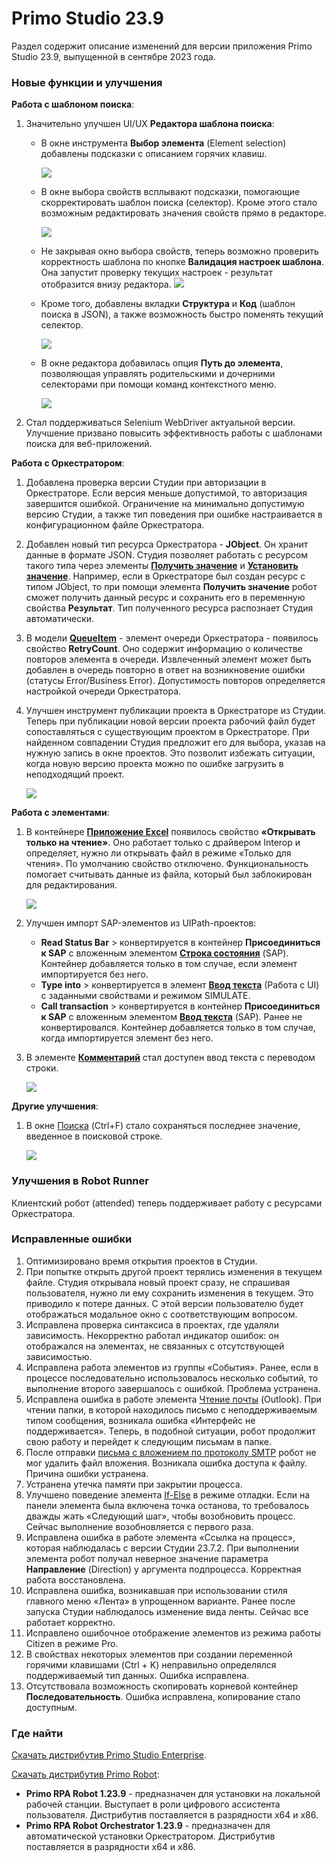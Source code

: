 # Primo Studio 23.9
Раздел содержит описание изменений для версии приложения Primo Studio 23.9, выпущенной в сентябре 2023 года.

### Новые функции и улучшения

**Работа с шаблоном поиска**:

1. Значительно улучшен UI/UX **Редактора шаблона поиска**:

   * В окне инструмента **Выбор элемента** (Element selection) добавлены подсказки с описанием горячих клавиш. 
  
     ![](<../../.gitbook/assets/picker-3.png>)
   
   * В окне выбора свойств всплывают подсказки, помогающие скорректировать шаблон поиска (селектор). Кроме этого стало возможным редактировать значения свойств прямо в редакторе.
  
     ![](<../../.gitbook/assets/tips-in-template-editor.png>)
     
   * Не закрывая окно выбора свойств, теперь возможно проверить корректность шаблона по кнопке **Валидация настроек шаблона**. Она запустит проверку текущих настроек - результат отобразится внизу редактора. 
     ![](<../../.gitbook/assets/search settings validation.png>)

   * Кроме того, добавлены вкладки **Структура** и **Код** (шаблон поиска в JSON), а также возможность быстро поменять текущий селектор.

     ![](<../../.gitbook/assets/structure-tub-in-editor.png>)

   * В окне редактора добавилась опция **Путь до элемента**, позволяющая управлять родительскими и дочерними селекторами при помощи команд контекстного меню.

     ![](<../../.gitbook/assets/path-to-element-in-editor-2.png>)

1. Стал поддерживаться Selenium WebDriver актуальной версии. Улучшение призвано повысить эффективность работы с шаблонами поиска для веб-приложений.

**Работа с Оркестратором**:

1. Добавлена проверка версии Студии при авторизации в Оркестраторе. Если версия меньше допустимой, то авторизация завершится ошибкой. Ограничение на минимально допустимую версию Студии, а также тип поведения при ошибке настраивается в конфигурационном файле Оркестратора.

1. Добавлен новый тип ресурса Оркестратора - **JObject**. Он хранит данные в формате JSON. Студия позволяет работать с ресурсом такого типа через элементы [**Получить значение**](https://docs.primo-rpa.ru/primo-rpa/g_elements/el_basic/els_orch/els_assets/el_orch_getvalue) и [**Установить значение**](https://docs.primo-rpa.ru/primo-rpa/g_elements/el_basic/els_orch/els_assets/el_orch_setvalue). Например, если в Оркестраторе был создан ресурс с типом JObject, то при помощи элемента **Получить значение** робот сможет получить данный ресурс и сохранить его в переменную свойства **Результат**. Тип полученного ресурса распознает Студия автоматически.

1. В модели [**QueueItem**](https://docs.primo-rpa.ru/primo-rpa/g_elements/el_basic/els_orch/els_queues/datatypes) - элемент очереди Оркестратора - появилось свойство **RetryCount**. Оно содержит информацию о количестве повторов элемента в очереди. Извлеченный элемент может быть добавлен в очередь повторно в ответ на возникновение ошибки (статусы Error/Business Error). Допустимость повторов определяется настройкой очереди Оркестратора.

1. Улучшен инструмент публикации проекта в Оркестраторе из Студии. Теперь при публикации новой версии проекта рабочий файл будет сопоставляться с существующим проектом в Оркестраторе. При найденном совпадении Студия предложит его для выбора, указав на нужную запись в окне проектов. Это позволит избежать ситуации, когда новую версию проекта можно по ошибке загрузить в неподходящий проект.

   ![](<../../.gitbook/assets/export-project-to-orch-2.png>)

**Работа с элементами**:

1. В контейнере [**Приложение Excel**](https://docs.primo-rpa.ru/primo-rpa/g_elements/el_basic/els_excel/el_excel_app) появилось свойство **«Открывать только на чтение»**. Оно работает только с драйвером Interop и определяет, нужно ли открывать файл в режиме «Только для чтения». По умолчанию свойство отключено. Функциональность помогает считывать данные из файла, который был заблокирован для редактирования.

   ![](<../../.gitbook/assets/excel-only-read-2.png>)   
  
1. Улучшен импорт SAP-элементов из UIPath-проектов:
   * **Read Status Bar** > конвертируется в контейнер **Присоединиться к SAP** с вложенным элементом [**Строка состояния**](https://docs.primo-rpa.ru/primo-rpa/g_elements/el_basic/els_sap/el_statusbar) (SAP). Контейнер добавляется только в том случае, если элемент импортируется без него. 
   * **Type into** > конвертируется в элемент [**Ввод текста**](https://docs.primo-rpa.ru/primo-rpa/g_elements/el_basic/els_uiinteraction/el_inputtext) (Работа с UI) с заданными свойствами и режимом SIMULATE.
   * **Сall transaction** > конвертируется в контейнер **Присоединиться к SAP** с вложенным элементом [**Ввод текста**](https://docs.primo-rpa.ru/primo-rpa/g_elements/el_basic/els_sap/el_sap_input) (SAP). Ранее не конвертировался. Контейнер добавляется только в том случае, когда импортируется элемент без него. 

1. В элементе [**Комментарий**](https://docs.primo-rpa.ru/primo-rpa/g_elements/el_basic/els_dialogs/el_dialogs_comment) стал доступен ввод текста с переводом строки. 

   ![](<../../.gitbook/assets/element-wfcomment-for-relis-notes.png>)

**Другие улучшения**:

1. В окне [Поиска](https://docs.primo-rpa.ru/primo-rpa/primo-studio/projects/search) (Ctrl+F) стало сохраняться последнее значение, введенное в поисковой строке.

   ![](<../../.gitbook/assets/find-window-for-relis.png>)

### Улучшения в Robot Runner

Клиентский робот (attended) теперь поддерживает работу с ресурсами Оркестратора. 

### Исправленные ошибки 
1. Оптимизировано время открытия проектов в Студии.
1. При попытке открыть другой проект терялись изменения в текущем файле. Студия открывала новый проект сразу, не спрашивая пользователя, нужно ли ему сохранить изменения в текущем. Это приводило к потере данных. С этой версии пользователю будет отображаться модальное окно с соответствующим вопросом.
1. Исправлена проверка синтаксиса в проектах, где удаляли зависимость. Некорректно работал индикатор ошибок: он отображался на элементах, не связанных с отсутствующей зависимостью.
1. Исправлена работа элементов из группы «События». Ранее, если в процессе последовательно использовалось несколько событий, то выполнение второго завершалось с ошибкой. Проблема устранена.
1. Исправлена ошибка в работе элемента [Чтение почты](https://docs.primo-rpa.ru/primo-rpa/g_elements/el_basic/els_outlook/el_outlook_readmail) (Outlook). При чтении папки, в которой находилось письмо с неподдерживаемым типом сообщения, возникала ошибка «Интерфейс не поддерживается». Теперь, в подобной ситуации, робот продолжит свою работу и перейдет к следующим письмам в папке. 
1. После отправки [письма с вложением по протоколу SMTP](https://docs.primo-rpa.ru/primo-rpa/g_elements/el_basic/els_mail/el_mail_smtp) робот не мог удалить файл вложения. Возникала ошибка доступа к файлу. Причина ошибки устранена.
1. Устранена утечка памяти при закрытии процесса. 
1. Улучшено поведение элемента [If-Else](https://docs.primo-rpa.ru/primo-rpa/g_elements/el_basic/els_logic/el_logic_ifelse) в режиме отладки. Если на панели элемента была включена точка останова, то требовалось дважды жать «Следующий шаг», чтобы возобновить процесс. Сейчас выполнение возобновляется с первого раза. 
1. Исправлена ошибка в работе элемента «Ссылка на процесс», которая наблюдалась с версии Студии 23.7.2. При выполнении элемента робот получал неверное значение параметра **Направление** (Direction) у аргумента подпроцесса. Корректная работа восстановлена.
1. Исправлена ошибка, возникавшая при использовании стиля главного меню «Лента» в упрощенном варианте. Ранее после запуска Студии наблюдалось изменение вида ленты. Сейчас все работает корректно.
1. Исправлено ошибочное отображение элементов из режима работы Citizen в режиме Pro.
1. В свойствах некоторых элементов при создании переменной горячими клавишами (Ctrl + K) неправильно определялся поддерживаемый тип данных. Ошибка исправлена.
1. Отсутствовала возможность скопировать корневой контейнер **Последовательность**. Ошибка исправлена, копирование стало доступным.


### Где найти
[Скачать дистрибутив Primo Studio Enterprise](https://disk.primo-rpa.ru/index.php/s/primo?path=%2FRelease%2FStudio).

[Скачать дистрибутив Primo Robot](https://disk.primo-rpa.ru/index.php/s/primo?path=%2FRelease%2FRobot):
* **Primo RPA Robot 1.23.9** - предназначен для установки на локальной рабочей станции. Выступает в роли цифрового ассистента пользователя. Дистрибутив поставляется в разрядности x64 и x86.
* **Primo RPA Robot Orchestrator 1.23.9** - предназначен для автоматической установки Оркестратором. Дистрибутив поставляется в разрядности x64 и x86.




